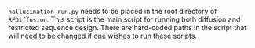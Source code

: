 `hallucination_run.py` needs to be placed in the root directory of `RFDiffusion`. This script is the main script for running both diffusion and restricted sequence design. There are hard-coded paths in the script that will need to be changed if one wishes to run these scripts.
